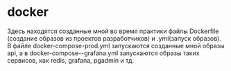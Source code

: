 # docker
Здесь находятся созданные мной во время практики файлы Dockerfile (создание образов из проектов разработчиков) и .yml(запуск образов). В файле docker-compose-prod.yml запускаются созданные мной образы api, а в docker-compose--grafana.yml запускаются образы таких сервисов, как redis, grafana, pgadmin и тд.
